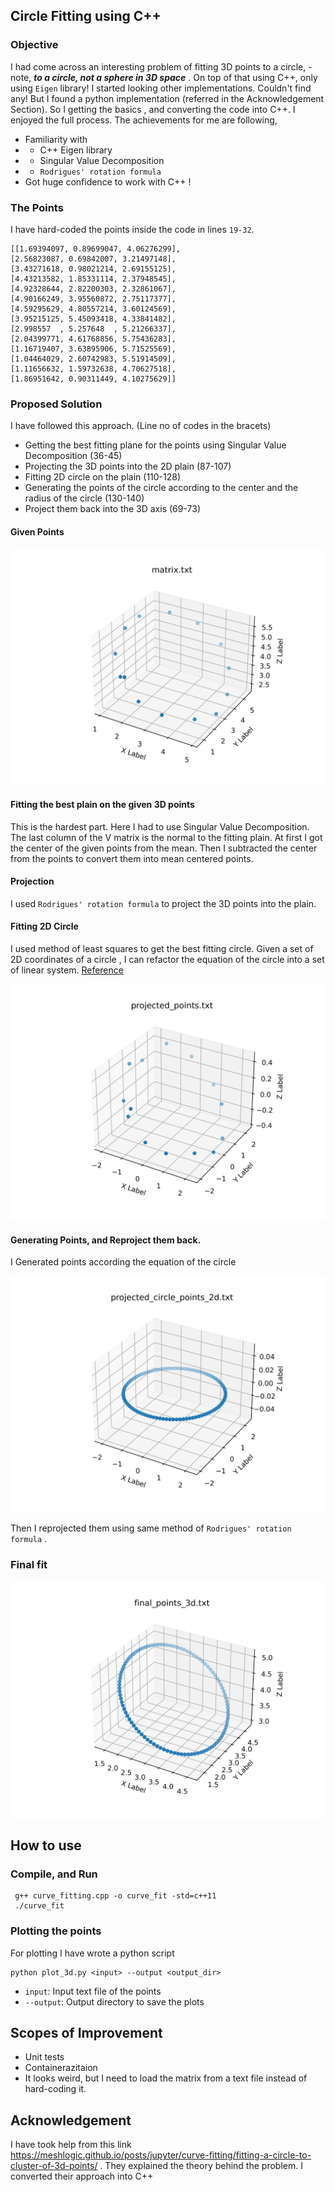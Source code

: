 
## Circle Fitting using C++


### Objective
I had come across an interesting problem of fitting 3D points to a circle, - note, ***to a circle, not a sphere in 3D space*** . On top of that using C++, only using `Eigen` library! I started looking other implementations. Couldn't find any! But I found a python implementation (referred in the Acknowledgement Section). So I getting the basics , and converting the code into C++. I enjoyed the full process. The achievements for me are following, 

- Familiarity with
- - C++ Eigen library
- - Singular Value Decomposition
- -  `Rodrigues' rotation formula` 
- Got huge confidence to work with C++ ! 

### The Points

I have hard-coded the points inside the code in lines `19-32`.

```
[[1.69394097, 0.89699047, 4.06276299],
[2.56823087, 0.69842007, 3.21497148],
[3.43271618, 0.98021214, 2.69155125],
[4.43213582, 1.85331114, 2.37948545],
[4.92328644, 2.82200303, 2.32861067],
[4.90166249, 3.95560872, 2.75117377],
[4.59295629, 4.80557214, 3.60124569],
[3.95215125, 5.45093418, 4.33841482],
[2.998557  , 5.257648  , 5.21266337],
[2.04399771, 4.61768856, 5.75436283],
[1.16719407, 3.63895906, 5.71525569],
[1.04464029, 2.60742983, 5.51914509],
[1.11656632, 1.59732638, 4.70627518],
[1.86951642, 0.90311449, 4.10275629]]
```


### Proposed Solution


I have followed this approach. (Line no of codes in the bracets)

- Getting the best fitting plane for the points using Singular Value Decomposition (36-45)
- Projecting the 3D points into the 2D plain (87-107)
- Fitting 2D circle on the plain (110-128)
- Generating the points of the circle according to the center and the radius of the circle (130-140)
- Project them back into the 3D axis (69-73)


#### Given Points
![matrix](plot_dir/matrix.png)

#### Fitting the best plain on the given 3D points

This is the hardest part. Here I had to use Singular Value Decomposition. The last column of the V matrix is the normal to the fitting plain. At first I got the center of the given points from the mean. Then I subtracted the center from the points to convert them into mean centered points.

#### Projection 

I used `Rodrigues' rotation formula` to project the 3D points into the plain. 

#### Fitting 2D Circle

I used method of least squares to get the best fitting circle. Given a set of 2D coordinates of a circle , I can refactor the equation of the circle into a set of linear system. [Reference](https://meshlogic.github.io/posts/jupyter/curve-fitting/fitting-a-circle-to-cluster-of-3d-points/)

![projection](plot_dir/projected_points.png)

#### Generating Points, and Reproject them back.
I Generated points according the equation of the circle

![projection](plot_dir/projected_circle_points_2d.png)

Then I reprojected them using same method of `Rodrigues' rotation formula` . 

### Final fit

![final points](plot_dir/final_points_3d.png)

## How to use

### Compile, and Run

```
 g++ curve_fitting.cpp -o curve_fit -std=c++11
 ./curve_fit
 ```

 ### Plotting the points

 For plotting I have wrote a python script 

 ```
 python plot_3d.py <input> --output <output_dir>
 ```

 - `input`: Input text file of the points
 - `--output`: Output directory to save the plots

 ## Scopes of Improvement

 - Unit tests
 - Containerazitaion
 - It looks weird, but I need to load the matrix from a text file instead of hard-coding it.


## Acknowledgement

I have took help from this link https://meshlogic.github.io/posts/jupyter/curve-fitting/fitting-a-circle-to-cluster-of-3d-points/ . They explained the theory behind the problem. I converted their approach into C++